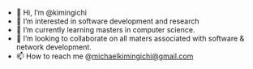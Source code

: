 - 👋 Hi, I’m @kimingichi
- 👀 I’m interested in software development and research
- 🌱 I’m currently learning masters in computer science.
- 💞️ I’m looking to collaborate on all maters associated with software & network development.
- 📫 How to reach me @michaelkimingichi@gmail.com

<!---
kimingichi/kimingichi is a ✨ special ✨ repository because its `README.md` (this file) appears on your GitHub profile.
You can click the Preview link to take a look at your changes.
--->
